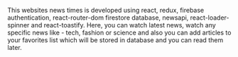 This websites news times is developed using react, redux, firebase authentication, react-router-dom firestore database, newsapi, react-loader-spinner and react-toastify. Here, you can watch latest news, watch any specific news like - tech, fashion or science and also you can add articles to your favorites list which will be stored in database and you can read them later.
